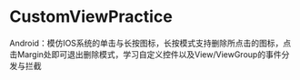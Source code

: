# CustomViewPractice

Android：模仿IOS系统的单击与长按图标，长按模式支持删除所点击的图标，点击Margin处即可退出删除模式，学习自定义控件以及View/ViewGroup的事件分发与拦截
